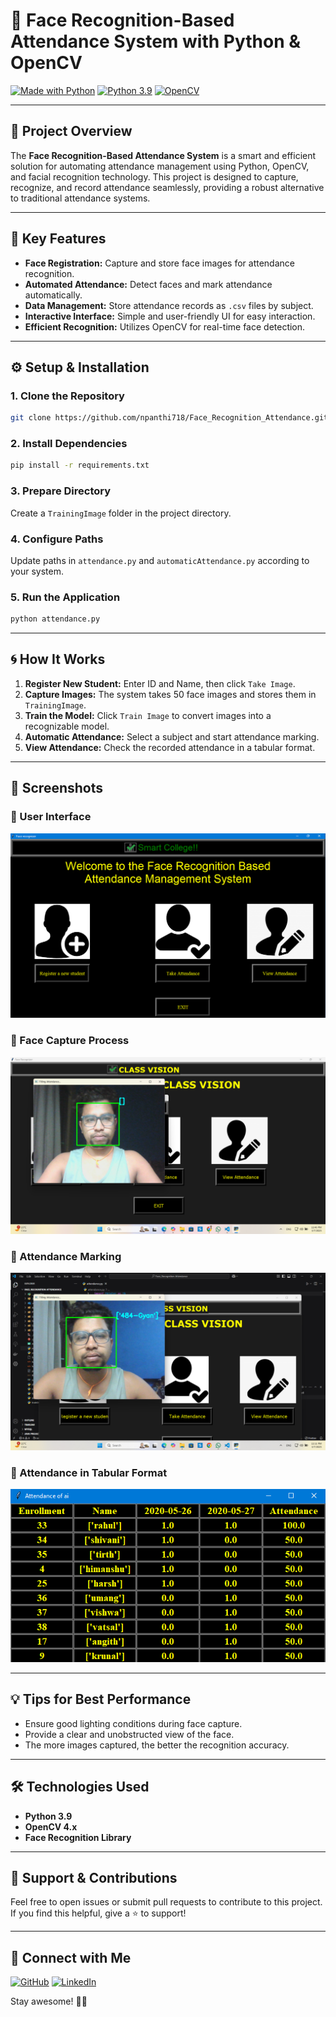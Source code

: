 # 🚀 Face Recognition-Based Attendance System with Python & OpenCV

[![Made with Python](http://ForTheBadge.com/images/badges/made-with-python.svg)](https://www.python.org/)
[![Python 3.9](https://img.shields.io/badge/python-3.9-blue.svg)](https://www.python.org/downloads/release/python-390/)
[![OpenCV](https://img.shields.io/badge/OpenCV-4.x-green.svg)](https://opencv.org/)

---

## 🌟 Project Overview

The **Face Recognition-Based Attendance System** is a smart and efficient solution for automating attendance management using Python, OpenCV, and facial recognition technology. This project is designed to capture, recognize, and record attendance seamlessly, providing a robust alternative to traditional attendance systems.

---

## 🎯 Key Features

- **Face Registration:** Capture and store face images for attendance recognition.
- **Automated Attendance:** Detect faces and mark attendance automatically.
- **Data Management:** Store attendance records as `.csv` files by subject.
- **Interactive Interface:** Simple and user-friendly UI for easy interaction.
- **Efficient Recognition:** Utilizes OpenCV for real-time face detection.

---

## ⚙️ Setup & Installation

### 1. Clone the Repository

```bash
git clone https://github.com/npanthi718/Face_Recognition_Attendance.git

```

### 2. Install Dependencies

```bash
pip install -r requirements.txt
```

### 3. Prepare Directory

Create a `TrainingImage` folder in the project directory.

### 4. Configure Paths

Update paths in `attendance.py` and `automaticAttendance.py` according to your system.

### 5. Run the Application

```bash
python attendance.py
```

---

## 🌀 How It Works

1. **Register New Student:** Enter ID and Name, then click `Take Image`.
2. **Capture Images:** The system takes 50 face images and stores them in `TrainingImage`.
3. **Train the Model:** Click `Train Image` to convert images into a recognizable model.
4. **Automatic Attendance:** Select a subject and start attendance marking.
5. **View Attendance:** Check the recorded attendance in a tabular format.

---

## 📸 Screenshots

### 🔹 User Interface

![UI Screenshot](https://github.com/npanthi718/Face_Recognition_Attendance/blob/main/Project%20Snap/user_interface.PNG)

### 🔹 Face Capture Process

![Face Capture](https://github.com/npanthi718/Face_Recognition_Attendance/blob/main/Project%20Snap/Face_Capture%20Process.PNG)

### 🔹 Attendance Marking

![Attendance Marking](https://github.com/npanthi718/Face_Recognition_Attendance/blob/main/Project%20Snap/Attendance%20Marking.PNG)

### 🔹 Attendance in Tabular Format

![Tabular Attendance](https://github.com/npanthi718/Face_Recognition_Attendance/blob/main/Project%20Snap/Attendance%20in%20Tabular%20Format.PNG)

---

## 💡 Tips for Best Performance

- Ensure good lighting conditions during face capture.
- Provide a clear and unobstructed view of the face.
- The more images captured, the better the recognition accuracy.

---

## 🛠️ Technologies Used

- **Python 3.9**
- **OpenCV 4.x**
- **Face Recognition Library**

---

## 💖 Support & Contributions

Feel free to open issues or submit pull requests to contribute to this project. If you find this helpful, give a ⭐ to support!

---

## 🤝 Connect with Me

[![GitHub](https://img.shields.io/badge/GitHub-Profile-blue?logo=github)](https://github.com/npanthi718)
[![LinkedIn](https://img.shields.io/badge/LinkedIn-Profile-blue?logo=linkedin)](https://www.linkedin.com/in/sushilpanthi/)

Stay awesome! 🚀✨
